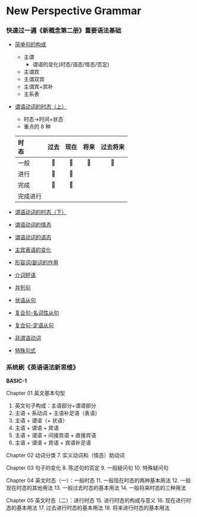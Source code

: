 # New Perspective Grammar

### 快速过一遍《新概念第二册》重要语法基础
* [简单句的构成](./N2/1.md)
  * 主谓
    * 谓语的变化(时态/语态/情态/否定)
  * 主谓宾
  * 主谓双宾
  * 主谓宾+宾补
  * 主系表
* [谓语动词的时态（上）](./N2/2.md)
  * 时态->时间+状态
  * 重点的 8 种

  时<br>态|过去|现在|将来|过去将来|
  |:-|:-:|:-:|:-:|:-:|
  |一般|📌|📌|📌|📌|
  |进行|📌|📌|||
  |完成|📌|📌|||
  |完成进行|||||
* [谓语动词的时态（下）](./N2/3.md)
* [谓语动词的情态](./N2/4.md)
* [谓语动词的语态](./N2/5.md)
* [主宾表语的变化](./N2/6.md)
* [形容词/副词的作用](./N2/7.md)
* [介词短语](./N2/8.md)
* [并列句](./N2/9.md)
* [状语从句](./N2/10.md)
* [复合句-名词性从句](./N2/11.md)
* [复合句-定语从句](./N2/12.md)
* [非谓语动词](./N2/13.md)
* [特殊句式](./N2/14.md)

### 系统刷《英语语法新思维》

**BASIC-1**

Chapter 01 英文基本句型
1. 英文句子构成：主语部分+谓语部分
2. 主语 + 系动词 + 主语补足语（表语）
3. 主语 + 谓语（+ 状语）
4. 主语 + 谓语 + 宾语
5. 主语 + 谓语 + 间接宾语 + 直接宾语
6. 主语 + 谓语 + 宾语 + 宾语补足语

Chapter 02 动词分类
7. 实义动词和（情态）助动词

Chapter 03 句子的变化
8. 陈述句的否定
9. 一般疑问句
10. 特殊疑问句

Chapter 04 英文时态（一）：一般时态
11. 一般现在时态的两种基本用法
12. 一般现在时态的其他用法
13. 一般过去时态的基本用法
14. 一般将来时态的三种用法

Chapter 05 英文时态（二）：进行时态
15. 进行时态的构成与意义
16. 现在进行时态的基本用法
17. 过去进行时态的基本用法
18. 将来进行时态的基本用法



